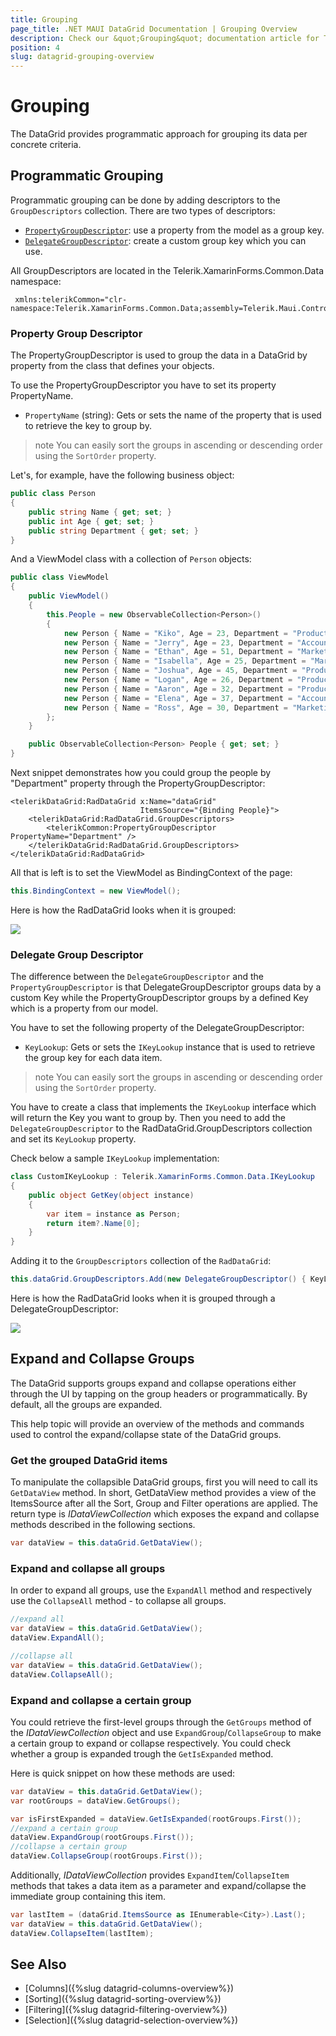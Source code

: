 ```yaml
---
title: Grouping
page_title: .NET MAUI DataGrid Documentation | Grouping Overview
description: Check our &quot;Grouping&quot; documentation article for Telerik DataGrid for .NET MAUI control.
position: 4
slug: datagrid-grouping-overview
---
```


# Grouping

The DataGrid provides programmatic approach for grouping its data per concrete criteria.

## Programmatic Grouping

Programmatic grouping can be done by adding descriptors to the `GroupDescriptors` collection. There are two types of descriptors:

* [`PropertyGroupDescriptor`](#property-group-descriptor): use a property from the model as a group key.
* [`DelegateGroupDescriptor`](#delegate-group-descriptor): create a custom group key which you can use.

All GroupDescriptors are located in the Telerik.XamarinForms.Common.Data namespace:

```XAML
 xmlns:telerikCommon="clr-namespace:Telerik.XamarinForms.Common.Data;assembly=Telerik.Maui.Controls.Compatibility"
```

### Property Group Descriptor

The PropertyGroupDescriptor is used to group the data in a DataGrid by property from the class that defines your objects.

To use the PropertyGroupDescriptor you have to set its property PropertyName.

* `PropertyName` (string): Gets or sets the name of the property that is used to retrieve the key to group by.

>note You can easily sort the groups in ascending or descending order using the `SortOrder` property.

Let's, for example, have the following business object:

```C#
public class Person
{
    public string Name { get; set; }
    public int Age { get; set; }
    public string Department { get; set; }
}
```

And a ViewModel class with a collection of `Person` objects:

```C#
public class ViewModel
{
    public ViewModel()
    {
        this.People = new ObservableCollection<Person>()
        {
            new Person { Name = "Kiko", Age = 23, Department = "Production" },
            new Person { Name = "Jerry", Age = 23, Department = "Accounting and Finance"},
            new Person { Name = "Ethan", Age = 51, Department = "Marketing" },
            new Person { Name = "Isabella", Age = 25, Department = "Marketing" },
            new Person { Name = "Joshua", Age = 45, Department = "Production" },
            new Person { Name = "Logan", Age = 26, Department = "Production"},
            new Person { Name = "Aaron", Age = 32, Department = "Production" },
            new Person { Name = "Elena", Age = 37, Department = "Accounting and Finance"},
            new Person { Name = "Ross", Age = 30, Department = "Marketing" },
        };
    }

    public ObservableCollection<Person> People { get; set; }
}
```

Next snippet demonstrates how you could group the people by "Department" property through the PropertyGroupDescriptor:

```XAML
<telerikDataGrid:RadDataGrid x:Name="dataGrid"
							 ItemsSource="{Binding People}">
	<telerikDataGrid:RadDataGrid.GroupDescriptors>
		<telerikCommon:PropertyGroupDescriptor PropertyName="Department" />
	</telerikDataGrid:RadDataGrid.GroupDescriptors>
</telerikDataGrid:RadDataGrid>
```

All that is left is to set the ViewModel as BindingContext of the page:

```C#
this.BindingContext = new ViewModel();
```

Here is how the RadDataGrid looks when it is grouped:

![](images/datagrid_grouping.png)

### Delegate Group Descriptor

The difference between the `DelegateGroupDescriptor` and the `PropertyGroupDescriptor` is that DelegateGroupDescriptor groups data by a custom Key while the PropertyGroupDescriptor groups by a defined Key which is a property from our model.

You have to set the following property of the DelegateGroupDescriptor:

 * `KeyLookup`: Gets or sets the `IKeyLookup` instance that is used to retrieve the group key for each data item.

>note You can easily sort the groups in ascending or descending order using the `SortOrder` property.

You have to create a class that implements the `IKeyLookup` interface which will return the Key you want to group by. Then you need to add the `DelegateGroupDescriptor` to the RadDataGrid.GroupDescriptors collection and set its `KeyLookup` property.

Check below a sample `IKeyLookup` implementation:

```C#
class CustomIKeyLookup : Telerik.XamarinForms.Common.Data.IKeyLookup
{
    public object GetKey(object instance)
    {
        var item = instance as Person;
        return item?.Name[0];
    }
}
```

Adding it to the `GroupDescriptors` collection of the `RadDataGrid`:

```C#
this.dataGrid.GroupDescriptors.Add(new DelegateGroupDescriptor() { KeyLookup = new CustomIKeyLookup() });
```

Here is how the RadDataGrid looks when it is grouped through a DelegateGroupDescriptor:

![](images/datagrid_grouping_delegategroup.png)

## Expand and Collapse Groups

The DataGrid supports groups expand and collapse operations either through the UI by tapping on the group headers or programmatically. By default, all the groups are expanded.

This help topic will provide an overview of the methods and commands used to control the expand/collapse state of the DataGrid groups.

### Get the grouped DataGrid items

To manipulate the collapsible DataGrid groups, first you will need to call its `GetDataView` method. In short, GetDataView method provides a view of the ItemsSource after all the Sort, Group and Filter operations are applied.  The return type is *IDataViewCollection* which exposes the expand and collapse methods described in the following sections.

```C#
var dataView = this.dataGrid.GetDataView();
```

### Expand and collapse all groups

In order to expand all groups, use the `ExpandAll` method and respectively use the `CollapseAll` method - to collapse all groups.

```C#
//expand all
var dataView = this.dataGrid.GetDataView();
dataView.ExpandAll();

//collapse all
var dataView = this.dataGrid.GetDataView();
dataView.CollapseAll();
```

### Expand and collapse a certain group

You could retrieve the first-level groups through the `GetGroups` method of the *IDataViewCollection* object and use `ExpandGroup`/`CollapseGroup` to make a certain group to expand or collapse respectively. You could check whether a group is expanded trough the `GetIsExpanded` method.

Here is quick snippet on how these methods are used:

```C#
var dataView = this.dataGrid.GetDataView();
var rootGroups = dataView.GetGroups();

var isFirstExpanded = dataView.GetIsExpanded(rootGroups.First());
//expand a certain group
dataView.ExpandGroup(rootGroups.First());
//collapse a certain group
dataView.CollapseGroup(rootGroups.First());
```

Additionally, *IDataViewCollection* provides `ExpandItem`/`CollapseItem` methods that takes a data item as a parameter and expand/collapse the immediate group containing this item.

```C#
var lastItem = (dataGrid.ItemsSource as IEnumerable<City>).Last();
var dataView = this.dataGrid.GetDataView();
dataView.CollapseItem(lastItem);
```

## See Also

- [Columns]({%slug datagrid-columns-overview%})
- [Sorting]({%slug datagrid-sorting-overview%})
- [Filtering]({%slug datagrid-filtering-overview%})
- [Selection]({%slug datagrid-selection-overview%})

